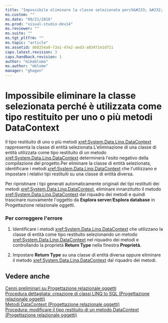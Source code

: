 ```yaml
---
title: "Impossibile eliminare la classe selezionata perch&#233; &#232; utilizzata come tipo restituito per uno o pi&#249; metodi DataContext | Microsoft Docs"
ms.custom: ""
ms.date: "09/21/2016"
ms.prod: "visual-studio-dev14"
ms.reviewer: ""
ms.suite: ""
ms.tgt_pltfrm: ""
ms.topic: "article"
ms.assetid: d68254a0-f3a1-47e2-aed3-a83471e1d711
caps.latest.revision: 3
caps.handback.revision: 1
author: "mikeblome"
ms.author: "mblome"
manager: "ghogen"
---
```

# Impossibile eliminare la classe selezionata perch&#233; &#232; utilizzata come tipo restituito per uno o pi&#249; metodi DataContext
Il tipo restituito di uno o più metodi <xref:System.Data.Linq.DataContext> rappresenta la classe di entità selezionata.L'eliminazione di una classe di entità utilizzata come tipo restituito di un metodo <xref:System.Data.Linq.DataContext> determinerà l'esito negativo della compilazione del progetto.Per eliminare la classe di entità selezionata, identificare i metodi <xref:System.Data.Linq.DataContext> che l'utilizzano e impostare i relativi tipi restituiti su una classe di entità diversa.  
  
 Per ripristinare i tipi generati automaticamente originali dei tipi restituiti dei metodi <xref:System.Data.Linq.DataContext>, eliminare innanzitutto il metodo <xref:System.Data.Linq.DataContext> dal riquadro dei metodi e quindi trascinare nuovamente l'oggetto da **Esplora server**\/**Esplora database** in Progettazione relazionale oggetti.  
  
### Per correggere l'errore  
  
1.  Identificare i metodi <xref:System.Data.Linq.DataContext> che utilizzano la classe di entità come tipo restituito selezionando un metodo <xref:System.Data.Linq.DataContext> nel riquadro dei metodi e controllando la proprietà **Return Type** nella finestra **Proprietà**.  
  
2.  Impostare **Return Type** su una classe di entità diversa oppure eliminare il metodo <xref:System.Data.Linq.DataContext> dal riquadro dei metodi.  
  
## Vedere anche  
 [Cenni preliminari su Progettazione relazionale oggetti](../Topic/LINQ%20to%20SQL%20Tools%20in%20Visual%20Studio1.md)   
 [Procedura dettagliata: creazione di classi LINQ to SQL \(Progettazione relazionale oggetti\)](../Topic/Walkthrough:%20Creating%20LINQ%20to%20SQL%20Classes%20\(O-R%20Designer\).md)   
 [Metodi DataContext \(Progettazione relazionale oggetti\)](../data-tools/datacontext-methods-o-r-designer.md)   
 [Procedura: modificare il tipo restituito di un metodo DataContext \(Progettazione relazionale oggetti\)](../data-tools/how-to-change-the-return-type-of-a-datacontext-method-o-r-designer.md)